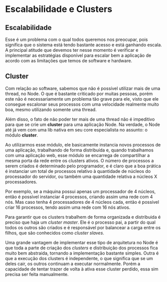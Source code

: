 # Escalabilidade e Clusters

## Escalabilidade
Esse é um problema com o qual todos queremos nos preocupar, pois significa que o sistema está tendo bastante acesso e está ganhando escala. A principal atitude que devemos ter nesse momento é verificar e implementar as estratégias disponível para escalar bem a aplicação de acordo com as limitações que temos de software e hardware.

## Cluster
Com relação ao software, sabemos que não é possível utilizar mais de uma thread, no Node. O que é bastante criticado por muitas pessoas, porém este não é necessariamente um problema tão grave para ele, visto que ele consegue escalonar seus processos com uma velocidade realmente muito boa, mesmo utilizando somente uma thread.

Além disso, o fato de não poder ter mais de uma thread não é impeditivo para que se crie um **cluster** para uma aplicação Node. Na verdade, o Node até já vem com uma lib nativa em seu core especialista no assunto: o módulo **cluster**.

Ao utilizarmos esse módulo, ele basicamente instancia novos processos de uma aplicação, trabalhando de forma distribuída e, quando trabalhamos com uma aplicação web, esse módulo se encarrega de compartilhar a mesma porta da rede entre os clusters ativos. O número de processos a serem criados é determinado pelo programador, e é claro que a boa prática é instanciar um total de processos relativo à quantidade de núcleos do processador do servidor, ou também uma quantidade relativa a núcleos X processadores.

Por exemplo, se a máquina possui apenas um processador de 4 núcleos, então é possível instanciar 4 processos, criando assim uma rede com 4 nós. Mas caso tenha 4 processadores de 4 núcleos cada, então é possível criar 16 processos, tendo assim uma rede com 16 nós ativos.

Para garantir que os clusters trabalhem de forma organizada e distribuida é preciso que haja um *cluster master*. Ele é o processo pai, a partir do qual todos os outros são criados e é responsável por balancear a carga entre os filhos, que são conhecidos como *cluster slaves*.

Uma grande vantagem de implementar esse tipo de arquitetura no Node é que toda a parte de criação dos *clusters* e distribuição dos processos fica muito bem abstraida, tornando a implementação bastante simples. Outra é que a execução dos clusters é independente, o que significa que se um deles cair, os outros continuam a executar normalmente. Porém a capacidade de tentar trazer de volta à ativa esse cluster perdido, essa sim precisa ser feita manualmente.
